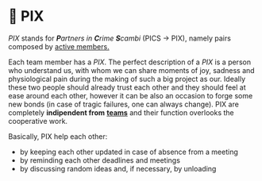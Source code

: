 # 👯 PIX

_PIX_ stands for _**P**artners in **C**rime **S**cambi_ (PICS → PIX), namely pairs composed by [active members.](../../staff/teams.md)&#x20;

Each team member has a _PIX_. The perfect description of a _PIX_ is a person who understand us, with whom we can share moments of joy, sadness and physiological pain during the making of such a big project as our. Ideally these two people should already trust each other and they should feel at ease around each other, however it can be also an occasion to forge some new bonds (in case of tragic failures, one can always change). PIX are completely **indipendent from** [**teams**](../../staff/teams.md) and their function overlooks the cooperative work.&#x20;

Basically, PIX help each other:

* by keeping each other updated in case of absence from a meeting
* by reminding each other deadlines and meetings&#x20;
* by discussing random ideas and, if necessary, by unloading&#x20;

